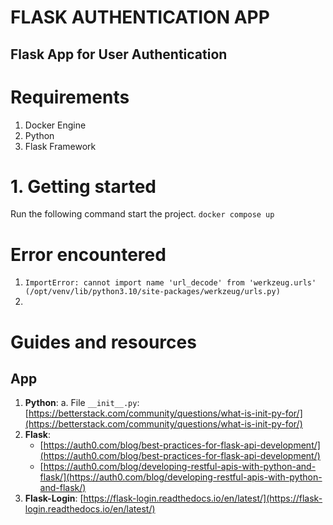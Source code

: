 FLASK AUTHENTICATION APP
========================

Flask App for User Authentication
---------------------------------

# Requirements
1. Docker Engine
2. Python
3. Flask Framework

# 1. Getting started
Run the following command start the project.
``` docker compose up ```

# Error encountered
1. ```ImportError: cannot import name 'url_decode' from 'werkzeug.urls' (/opt/venv/lib/python3.10/site-packages/werkzeug/urls.py)```
2. 

# Guides and resources
## App
1. **Python**:
    a. File ```__init__.py```: [https://betterstack.com/community/questions/what-is-init-py-for/](https://betterstack.com/community/questions/what-is-init-py-for/)
2. **Flask**:
    * [https://auth0.com/blog/best-practices-for-flask-api-development/](https://auth0.com/blog/best-practices-for-flask-api-development/)
    * [https://auth0.com/blog/developing-restful-apis-with-python-and-flask/](https://auth0.com/blog/developing-restful-apis-with-python-and-flask/)
3. **Flask-Login**: [https://flask-login.readthedocs.io/en/latest/](https://flask-login.readthedocs.io/en/latest/)